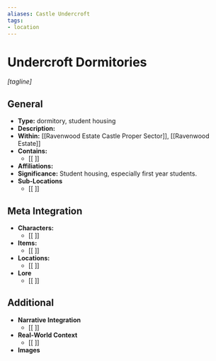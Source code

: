 ```yaml
---
aliases: Castle Undercroft
tags: 
- location
---
```

# Undercroft Dormitories 
*[tagline]*

## General

- **Type:** dormitory, student housing
- **Description:**
- **Within:** [[Ravenwood Estate Castle Proper Sector]], [[Ravenwood Estate]]
- **Contains:** 
	- [[ ]] 
- **Affiliations:**
- **Significance:** Student housing, especially first year students.
- **Sub-Locations**
	- [[ ]]

## Meta Integration

- **Characters:**
	- [[ ]]
- **Items:**
	- [[ ]]
- **Locations:** 
	- [[ ]]
- **Lore**
	- [[ ]]

## Additional

- **Narrative Integration**
	- [[ ]]
- **Real-World Context**
	- [[ ]]
- **Images**
